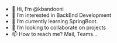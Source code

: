 - 👋 Hi, I’m @kbandooni
- 👀 I’m interested in BackEnd Development
- 🌱 I’m currently learning SpringBoot.
- 💞️ I’m looking to collaborate on projects
- 📫 How to reach me? Mail, Teams...

<!---
kbandooni/kbandooni is a ✨ special ✨ repository because its `README.md` (this file) appears on your GitHub profile.
You can click the Preview link to take a look at your changes.
--->
